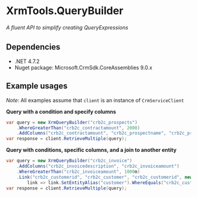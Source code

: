 ﻿# XrmTools.QueryBuilder
###### A fluent API to simplify creating QueryExpressions

## Dependencies

- .NET 4.7.2
- Nuget package: Microsoft.CrmSdk.CoreAssemblies 9.0.x

## Example usages

_Note_: All examples assume that `client` is an instance of `CrmServiceClient`

**Query with a condition and specify columns**

```csharp
var query = new XrmQueryBuilder("crb2c_prospects")
    .WhereGreaterThan("crb2c_contractamount", 2000)
    .AddColumns("crb2c_contractamount", "crb2c_prospectname", "crb2c_probability");
var response = client.RetrieveMultiple(query);
```

**Query with conditions, specific columns, and a join to another entity**

```csharp
var query = new XrmQueryBuilder("crb2c_invoice")
    .AddColumns("crb2c_invoicedescription", "crb2c_invoiceamount")
    .WhereGreaterThan("crb2c_invoiceamount", 1000m)
    .Link("crb2c_customerid", "crb2c_customer", "crb2c_customerid", new[] { "crb2c_customername" },
        link => link.SetEntityAlias("customer").WhereEquals("crb2c_customername", "Jack Johnson"));
var response = client.RetrieveMultiple(query);
```